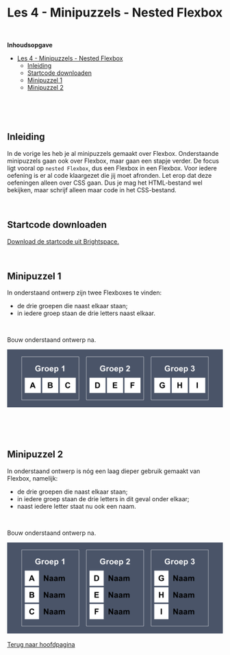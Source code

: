 # Les 4 - Minipuzzels - Nested Flexbox

<br>

**Inhoudsopgave**

- [Les 4 - Minipuzzels - Nested Flexbox](#les-4---minipuzzels---nested-flexbox)
  - [Inleiding](#inleiding)
  - [Startcode downloaden](#startcode-downloaden)
  - [Minipuzzel 1](#minipuzzel-1)
  - [Minipuzzel 2](#minipuzzel-2)

<br><br><br>

## Inleiding

In de vorige les heb je al minipuzzels gemaakt over Flexbox. Onderstaande minipuzzels gaan ook over Flexbox, maar gaan
een stapje verder. De focus ligt vooral op `nested Flexbox`, dus een Flexbox in een Flexbox. Voor iedere oefening is er
al code klaargezet die jij moet afronden. Let erop dat deze oefeningen alleen over CSS gaan. Dus je mag het
HTML-bestand wel bekijken, maar schrijf alleen maar code in het CSS-bestand.

<br>

## Startcode downloaden

[Download de startcode uit Brightspace.](https://brightspace.hr.nl/d2l/le/lessons/110777/lessons/442865)

<br>

## Minipuzzel 1

In onderstaand ontwerp zijn twee Flexboxes te vinden:

- de drie groepen die naast elkaar staan;
- in iedere groep staan de drie letters naast elkaar.

<br>

Bouw onderstaand ontwerp na.

<img src="./images/Minipuzzel1.png" alt="Minipuzzel 1" title="Minipuzzel 1" width="1012">

<br><br><br>

## Minipuzzel 2

In onderstaand ontwerp is nóg een laag dieper gebruik gemaakt van Flexbox, namelijk:

- de drie groepen die naast elkaar staan;
- in iedere groep staan de drie letters in dit geval onder elkaar;
- naast iedere letter staat nu ook een naam.

<br>

Bouw onderstaand ontwerp na.

<img src="./images/Minipuzzel2.png" alt="Minipuzzel 2" title="Minipuzzel 2" width="1012">

<br>

[Terug naar hoofdpagina](../..)
